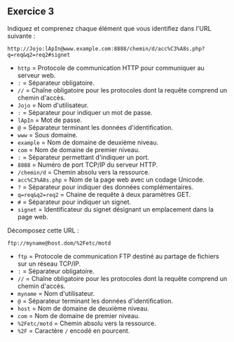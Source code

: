 ## Exercice 3
Indiquez et comprenez chaque élément que vous identifiez dans l'URL suivante :

	http://Jojo:lApIn@www.example.com:8888/chemin/d/acc%C3%A8s.php?q=req&q2=req2#signet

- `http` = Protocole de communication HTTP pour communiquer au serveur web.
- `:` = Séparateur obligatoire.
- `//` = Chaîne obligatoire pour les protocoles dont la requête comprend un chemin d'accès.
- `Jojo` = Nom d'utilisateur.
- `:` = Séparateur pour indiquer un mot de passe.
- `lApIn` = Mot de passe.
- `@` = Séparateur terminant les données d'identification.
- `www` = Sous domaine.
- `example` = Nom de domaine de deuxième niveau.
- `com` = Nom de domaine de premier niveau.
- `:` = Séparateur permettant d'indiquer un port.
- `8888` = Numéro de port TCP/IP du serveur HTTP.
- `/chemin/d` = Chemin absolu vers la ressource.
- `acc%C3%A8s.php` = Nom de la page web avec un codage Unicode.
- `?` = Séparateur pour indiquer des données complémentaires.
- `q=req&q2=req2` = Chaine de requête à deux paramètres GET.
- `#` = Séparateur pour indiquer un signet.
- `signet` = Identificateur du signet désignant un emplacement dans la page web.

Décomposez cette URL :
	
	ftp://myname@host.dom/%2Fetc/motd
	
- `ftp` = Protocole de communication FTP destiné au partage de fichiers sur un réseau TCP/IP.
- `:` = Séparateur obligatoire.
- `//` = Chaîne obligatoire pour les protocoles dont la requête comprend un chemin d'accès.
- `myname` = Nom d'utilisateur.
- `@` = Séparateur terminant les données d'identification.
- `host` = Nom de domaine de deuxième niveau.
- `com` = Nom de domaine de premier niveau.
- `%2Fetc/motd` = Chemin absolu vers la ressource.
- `%2F` = Caractère `/` encodé en pourcent.

